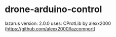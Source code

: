 # drone-arduino-control
lazarus version: 2.0.0
uses: CProtLib by alexx2000 (https://github.com/alexx2000/lazcomport)


